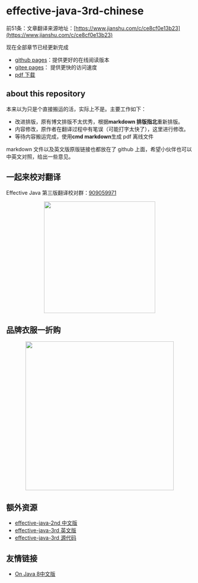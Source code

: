 # effective-java-3rd-chinese

前51条：文章翻译来源地址：[https://www.jianshu.com/c/ce8cf0e13b23](https://www.jianshu.com/c/ce8cf0e13b23)

现在全部章节已经更新完成
- [github pages](https://sjsdfg.github.io/effective-java-3rd-chinese/#/)：提供更好的在线阅读版本
- [gitee pages](http://sjsdfg.gitee.io/effective-java-3rd-chinese/#/)： 提供更快的访问速度
- [pdf 下载](https://github.com/sjsdfg/effective-java-3rd-chinese/releases/download/v1.3/Effective-Java-3rd-LaTex-Pattern.pdf)

## about this repository

本来以为只是个直接搬运的活，实际上不是。主要工作如下：

* 改进排版，原有博文排版不太优秀，根据**markdown 排版指北**重新排版。
* 内容修改，原作者在翻译过程中有笔误（可能打字太快了），这里进行修改。
* 等待内容搬运完成，使用**cmd markdown**生成 pdf 离线文件

markdown 文件以及英文版原版链接也都放在了 github 上面，希望小伙伴也可以中英文对照，给出一些意见。

## 一起来校对翻译

Effective Java 第三版翻译校对群：[909059971](https://jq.qq.com/?_wv=1027&k=5tscKwN)

<center>
<img width="300" src="http://sjsdfg.gitee.io/effective-java-3rd-chinese/images/groupcode.png" />
</center>



##  品牌衣服一折购

<center>
<img width="400" src="http://sjsdfg.gitee.io/effective-java-3rd-chinese/images/shop.jpg" />
</center>

## 额外资源

* [effective-java-2nd 中文版 ](https://pan.baidu.com/s/1R6H9UHbFYubWWY9HrclZ2A)
* [effective-java-3rd 英文版 ](https://pan.baidu.com/s/1mJx5ZrOD_RPjf3ghQnBV5g)
* [effective-java-3rd 源代码](https://github.com/jbloch/effective-java-3e-source-code)

## 友情链接

 - [On Java 8中文版](https://github.com/LingCoder/OnJava8)
